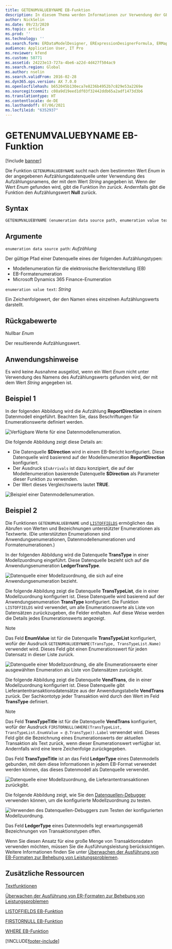 ```yaml
---
title: GETENUMVALUEBYNAME EB-Funktion
description: In diesem Thema werden Informationen zur Verwendung der GETENUMVALUEBYNAME-Funktion bei der elektronischen Berichterstellung (EB) bereitgestellt.
author: NickSelin
ms.date: 09/23/2020
ms.topic: article
ms.prod: ''
ms.technology: ''
ms.search.form: ERDataModelDesigner, ERExpressionDesignerFormula, ERMappedFormatDesigner, ERModelMappingDesigner
audience: Application User, IT Pro
ms.reviewer: kfend
ms.custom: 58771
ms.assetid: 24223e13-727a-4be6-a22d-4d427f504ac9
ms.search.region: Global
ms.author: nselin
ms.search.validFrom: 2016-02-28
ms.dyn365.ops.version: AX 7.0.0
ms.openlocfilehash: b652045b130eca7e8236b4952b7c829e53a2269e
ms.sourcegitcommit: c08a9d19eed1df03f32442ddb65a2adf1473d3b6
ms.translationtype: HT
ms.contentlocale: de-DE
ms.lasthandoff: 07/06/2021
ms.locfileid: "6352937"
---
```

# <a name="getenumvaluebyname-er-function"></a>GETENUMVALUEBYNAME EB-Funktion

[!include [banner](../includes/banner.md)]

Die Funktion `GETENUMVALUEBYNAME` sucht nach dem bestimmten Wert *Enum* in der angegebenen Aufzählungsdatenquelle unter Verwendung des Aufzählungsnamens, der mit dem Wert *String* angegeben ist. Wenn der Wert *Enum* gefunden wird, gibt die Funktion ihn zurück. Andernfalls gibt die Funktion den Aufzählungswert **Null** zurück.

## <a name="syntax"></a>Syntax

```vb
GETENUMVALUEBYNAME (enumeration data source path, enumeration value text)
```

## <a name="arguments"></a>Argumente

`enumeration data source path`: *Aufzählung*

Der gültige Pfad einer Datenquelle eines der folgenden Aufzählungstypen:

- Modellenumeration für die elektronische Berichterstellung (EB)
- EB-Formatenumeration
- Microsoft Dynamics 365 Finance-Enumeration

`enumeration value text`: *String*

Ein Zeichenfolgewert, der den Namen eines einzelnen Aufzählungswerts darstellt.

## <a name="return-values"></a>Rückgabewerte

Nullbar *Enum*

Der resultierende Aufzählungswert.

## <a name="usage-notes"></a>Anwendungshinweise

Es wird keine Ausnahme ausgelöst, wenn ein Wert *Enum* nicht unter Verwendung des Namens des Aufzählungswerts gefunden wird, der mit dem Wert *String* angegeben ist.

## <a name="example-1"></a>Beispiel 1

In der folgenden Abbildung wird die Aufzählung **ReportDirection** in einem Datenmodell eingeführt. Beachten Sie, dass Beschriftungen für Enumerationswerte definiert werden.

![Verfügbare Werte für eine Datenmodellenumeration.](./media/ER-data-model-enumeration-values.PNG)

Die folgende Abbildung zeigt diese Details an:

- Die Datenquelle **$Direction** wird in einem EB-Bericht konfiguriert. Diese Datenquelle wird basierend auf der Modellenumeration **ReportDirection** konfiguriert.
- Der Ausdruck `$IsArrivals` ist dazu konzipiert, die auf der Modellenumeration basierende Datenquelle **$Direction** als Parameter dieser Funktion zu verwenden.
- Der Wert dieses Vergleichswerts lautet **TRUE**.

![Beispiel einer Datenmodellenumeration.](./media/ER-data-model-enumeration-usage.PNG)

## <a name="example-2"></a>Beispiel 2

Die Funktionen `GETENUMVALUEBYNAME` und [`LISTOFFIELDS`](er-functions-list-listoffields.md) ermöglichen das Abrufen von Werten und Bezeichnungen unterstützter Enumerationen als Textwerte. (Die unterstützten Enumerationen sind Anwendungsenumerationen, Datenmodellenumerationen und Formatenumerationen.)

In der folgenden Abbildung wird die Datenquelle **TransType** in einer Modellzuordnung eingeführt. Diese Datenquelle bezieht sich auf die Anwendungsenumeration **LedgerTransType**.

![Datenquelle einer Modellzuordnung, die sich auf eine Anwendungsenumeration bezieht.](./media/er-functions-text-getenumvaluebyname-example2-1.png)

Die folgende Abbildung zeigt die Datenquelle **TransTypeList**, die in einer Modellzuordnung konfiguriert ist. Diese Datenquelle wird basierend auf der Anwendungsenumeration **TransType** konfiguriert. Die Funktion `LISTOFFIELDS` wird verwendet, um alle Enumerationswerte als Liste von Datensätzen zurückzugeben, die Felder enthalten. Auf diese Weise werden die Details jedes Enumerationswerts angezeigt.

> [!NOTE]
> Das Feld **EnumValue** ist für die Datenquelle **TransTypeList** konfiguriert, wofür der Ausdruck `GETENUMVALUEBYNAME(TransType, TransTypeList.Name)` verwendet wird. Dieses Feld gibt einen Enumerationswert für jeden Datensatz in dieser Liste zurück.

![Datenquelle einer Modellzuordnung, die alle Enumerationswerte einer ausgewählten Enumeration als Liste von Datensätzen zurückgibt.](./media/er-functions-text-getenumvaluebyname-example2-2.png)

Die folgende Abbildung zeigt die Datenquelle **VendTrans**, die in einer Modellzuordnung konfiguriert ist. Diese Datenquelle gibt Lieferantentransaktionsdatensätze aus der Anwendungstabelle **VendTrans** zurück. Der Sachkontotyp jeder Transaktion wird durch den Wert im Feld **TransType** definiert.

> [!NOTE]
> Das Feld **TransTypeTitle** ist für die Datenquelle **VendTrans** konfiguriert, wofür der Ausdruck `FIRSTORNULL(WHERE(TransTypeList, TransTypeList.EnumValue = @.TransType)).Label` verwendet wird. Dieses Feld gibt die Bezeichnung eines Enumerationswerts der aktuellen Transaktion als Text zurück, wenn dieser Enumerationswert verfügbar ist. Andernfalls wird eine leere Zeichenfolge zurückgegeben.
>
> Das Feld **TransTypeTitle** ist an das Feld **LedgerType** eines Datenmodells gebunden, mit dem diese Informationen in jedem EB-Format verwendet werden können, das dieses Datenmodell als Datenquelle verwendet.

![Datenquelle einer Modellzuordnung, die Lieferantentransaktionen zurückgibt.](./media/er-functions-text-getenumvaluebyname-example2-3.png)

Die folgende Abbildung zeigt, wie Sie den [Datenquellen-Debugger](er-debug-data-sources.md) verwenden können, um die konfigurierte Modellzuordnung zu testen.

![Verwenden des Datenquellen-Debuggers zum Testen der konfigurierten Modellzuordnung.](./media/er-functions-text-getenumvaluebyname-example2-4.gif)

Das Feld **LedgerType** eines Datenmodells legt erwartungsgemäß Bezeichnungen von Transaktionstypen offen.

Wenn Sie diesen Ansatz für eine große Menge von Transaktionsdaten verwenden möchten, müssen Sie die Ausführungsleistung berücksichtigen. Weitere Informationen finden Sie unter [Überwachen der Ausführung von EB-Formaten zur Behebung von Leistungsproblemen](trace-execution-er-troubleshoot-perf.md).

## <a name="additional-resources"></a>Zusätzliche Ressourcen

[Textfunktionen](er-functions-category-text.md)

[Überwachen der Ausführung von ER-Formaten zur Behebung von Leistungsproblemen](trace-execution-er-troubleshoot-perf.md)

[LISTOFFIELDS EB-Funktion](er-functions-list-listoffields.md)

[FIRSTORNULL EB-Funktion](er-functions-list-firstornull.md)

[WHERE EB-Funktion](er-functions-list-where.md)


[!INCLUDE[footer-include](../../../includes/footer-banner.md)]
